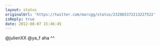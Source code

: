 ```yaml
---
layout: status
originalUrl: 'https://twitter.com/marcgg/status/232865372213227522'
isReply: true
date: 2012-08-07 15:46:45
---
```


@julienXX @ya_f aha ^^

